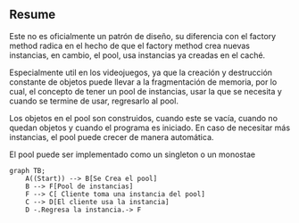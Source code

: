 ## Resume

Este no es oficialmente un patrón de diseño, su diferencia con el factory method radica 
en el hecho de que el factory method crea nuevas instancias, en cambio, el pool, usa
instancias ya creadas en el caché.

Especialmente util en los videojuegos, ya que la creación y destrucción constante de
objetos puede llevar a la fragmentación de memoria, por lo cual, el concepto de 
tener un pool de instancias, usar la que se necesita y cuando se termine de usar, 
regresarlo al pool.

Los objetos en el pool son construidos, cuando este se vacía, cuando no quedan objetos
y cuando  el programa es iniciado. En caso de necesitar más instancias, el pool puede
crecer de manera automática.

El pool puede ser implementado como un singleton o un monostae

```mermaid
graph TB;
    A((Start)) --> B[Se Crea el pool]
    B --> F[Pool de instancias]
    F --> C[ Cliente toma una instancia del pool]
    C --> D[El cliente usa la instancia]
    D -.Regresa la instancia.-> F
```


